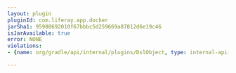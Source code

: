 ```yaml
---
layout: plugin
pluginId: com.liferay.app.docker
jarSha1: 95988692010f67bbbc5d259669a87812d6e19c46
isJarAvailable: true
error: NONE
violations:
- {name: org/gradle/api/internal/plugins/DslObject, type: internal-api-usage}

---
```

